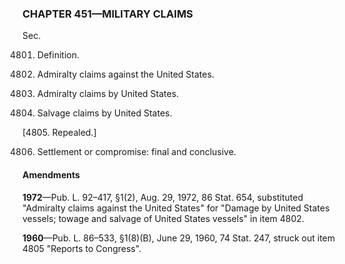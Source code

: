 ### **CHAPTER 451—MILITARY CLAIMS** ###

Sec.

4801. Definition.

4802. Admiralty claims against the United States.

4803. Admiralty claims by United States.

4804. Salvage claims by United States.

[4805. Repealed.]

4806. Settlement or compromise: final and conclusive.

#### Amendments ####

**1972**—Pub. L. 92–417, §1(2), Aug. 29, 1972, 86 Stat. 654, substituted "Admiralty claims against the United States" for "Damage by United States vessels; towage and salvage of United States vessels" in item 4802.

**1960**—Pub. L. 86–533, §1(8)(B), June 29, 1960, 74 Stat. 247, struck out item 4805 "Reports to Congress".